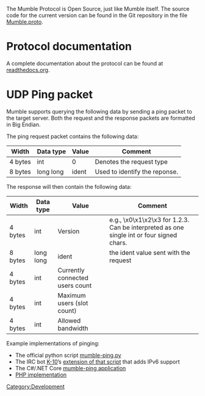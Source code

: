 The Mumble Protocol is Open Source, just like Mumble itself. The source
code for the current version can be found in the Git repository in the
file
[Mumble.proto](https://github.com/mumble-voip/mumble/blob/master/src/Mumble.proto).

# Protocol documentation

A complete documentation about the protocol can be found at
[readthedocs.org](https://mumble-protocol.readthedocs.org/en/latest/).

# UDP Ping packet

Mumble supports querying the following data by sending a ping packet to
the target server. Both the request and the response packets are
formatted in Big Endian.

The ping request packet contains the following data:

| Width   | Data type | Value | Comment                       |
| ------- | --------- | ----- | ----------------------------- |
| 4 bytes | int       | 0     | Denotes the request type      |
| 8 bytes | long long | ident | Used to identify the reponse. |

The response will then contain the following data:

| Width   | Data type | Value                           | Comment                                                                                      |
| ------- | --------- | ------------------------------- | -------------------------------------------------------------------------------------------- |
| 4 bytes | int       | Version                         | e.g., \\x0\\x1\\x2\\x3 for 1.2.3. Can be interpreted as one single int or four signed chars. |
| 8 bytes | long long | ident                           | the ident value sent with the request                                                        |
| 4 bytes | int       | Currently connected users count |                                                                                              |
| 4 bytes | int       | Maximum users (slot count)      |                                                                                              |
| 4 bytes | int       | Allowed bandwidth               |                                                                                              |

Example implementations of pinging:

  - The official python script
    [mumble-ping.py](https://raw.githubusercontent.com/mumble-voip/mumble-scripts/master/Non-RPC/mumble-ping.py)
  - The IRC bot [K-10](K-10 "wikilink")’s [extension of that
    script](https://bitbucket.org/Svedrin/k10-plugins/src/tip/BwCalc/plugin.py#cl-120)
    that adds IPv6 support
  - The C\#/.NET Core [mumble-ping
    application](https://github.com/Kissaki/mumble-ping)
  - [PHP implementation](https://git.lolcat.ca/lolcat/mumble-ping)

[Category:Development](Category:Development "wikilink")